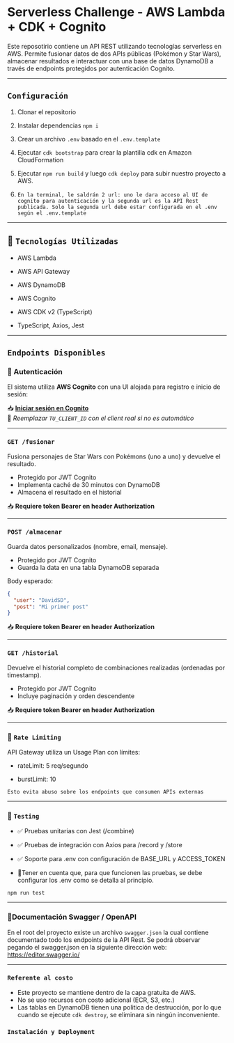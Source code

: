 # Serverless Challenge - AWS Lambda + CDK + Cognito

Este reposotirio contiene un API REST utilizando tecnologías serverless en AWS. Permite fusionar datos de dos APIs públicas (Pokémon y Star Wars), almacenar resultados e interactuar con una base de datos DynamoDB a través de endpoints protegidos por autenticación Cognito.

---

## `Configuración`

1. Clonar el repositorio

2. Instalar dependencias `npm i`

3. Crear un archivo `.env` basado en el `.env.template`

4. Ejecutar ``cdk bootstrap`` para crear la plantilla cdk en Amazon CloudFormation

5. Ejecutar `npm run build` y luego `cdk deploy` para subir nuestro proyecto a AWS.

6. ``En la terminal, le saldrán 2 url: uno le dara acceso al UI de cognito para autenticación y la segunda url es la API Rest publicada. Solo la segunda url debe estar configurada en el .env según el .env.template``

---

## 🚀 ``Tecnologías Utilizadas``

- AWS Lambda

- AWS API Gateway
- AWS DynamoDB
- AWS Cognito
- AWS CDK v2 (TypeScript)
- TypeScript, Axios, Jest

---

## ``Endpoints Disponibles``

### 🔐 Autenticación

El sistema utiliza **AWS Cognito** con una UI alojada para registro e inicio de sesión:

📥 **[Iniciar sesión en Cognito](https://serverless-app-auth.auth.us-east-1.amazoncognito.com/login?client_id=TU_CLIENT_ID&response_type=token&scope=aws.cognito.signin.user.admin+email+openid+profile&redirect_uri=https://example/success)**  
📌 *Reemplazar `TU_CLIENT_ID` con el client real si no es automático*

---

### `GET /fusionar`

Fusiona personajes de Star Wars con Pokémons (uno a uno) y devuelve el resultado.

- Protegido por JWT Cognito
- Implementa caché de 30 minutos con DynamoDB
- Almacena el resultado en el historial

📥 **Requiere token Bearer en header Authorization**

---

### `POST /almacenar`

Guarda datos personalizados (nombre, email, mensaje).

- Protegido por JWT Cognito
- Guarda la data en una tabla DynamoDB separada

Body esperado:

```json
{
  "user": "DavidSD",
  "post": "Mi primer post"
}
```
📥 **Requiere token Bearer en header Authorization**

---

### `GET /historial`

Devuelve el historial completo de combinaciones realizadas (ordenadas por timestamp).

- Protegido por JWT Cognito
- Incluye paginación y orden descendente

📥 **Requiere token Bearer en header Authorization**

---

### 🚦 `Rate Limiting`

API Gateway utiliza un Usage Plan con límites:

- rateLimit: 5 req/segundo

- burstLimit: 10

`Esto evita abuso sobre los endpoints que consumen APIs externas`

---

### 🧪 `Testing`

- ✅ Pruebas unitarias con Jest (/combine)

- ✅ Pruebas de integración con Axios para /record y /store

- ✅ Soporte para .env con configuración de BASE_URL y ACCESS_TOKEN

- 🚨Tener en cuenta que, para que funcionen las pruebas, se debe configurar los .env como se detalla al principio.

```
npm run test
```
---

### 📘Documentación Swagger / OpenAPI

En el root del proyecto existe un archivo `swagger.json` la cual contiene documentado todo los endpoints de la API Rest. Se podrá observar pegando el swagger.json en la siguiente dirección web: https://editor.swagger.io/

---
### `Referente al costo`

- Este proyecto se mantiene dentro de la capa gratuita de AWS.
- No se uso recursos con costo adicional (ECR, S3, etc.)
- Las tablas en DynamoDB tienen una politica de destrucción, por lo que cuando se ejecute `cdk destroy`, se eliminara sin ningún inconveniente.

### `Instalación y Deployment`
```

```